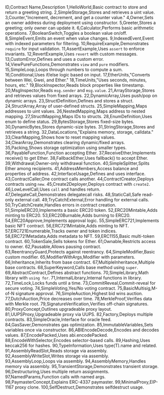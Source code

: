 ID,Contract Name,Description
1,HelloWorld,Basic contract to store and return a greeting string.
2,SimpleStorage,Stores and retrieves a uint value.
3,Counter,"Increment, decrement, and get a counter value."
4,Owner,Sets an owner address during deployment using constructor.
5,Greeter,Stores a greeting; only owner can update it.
6,Calculator,Performs basic arithmetic operations.
7,BooleanSwitch,Toggles a boolean value on/off.
8,SimpleEvent,Emits an event when value changes.
9,IndexedEvent,Event with indexed parameters for filtering.
10,RequireExample,Demonstrates `require` for input validation.
11,AssertExample,Uses `assert` to enforce invariants.
12,RevertExample,Uses `revert` with custom messages.
13,CustomError,Defines and uses a custom error.
14,ViewPureFunctions,Demonstrates `view` and `pure` modifiers.
15,SimpleLoop,Loops through numbers to compute a sum.
16,Conditional,Uses if/else logic based on input.
17,EtherUnits,"Converts between Wei, Gwei, and Ether."
18,TimeUnits,"Uses seconds, minutes, hours, etc."
19,BlockInspector,Reads block properties like timestamp.
20,MsgInspector,Reads `msg.sender` and `msg.value`.
21,ArrayStorage,Stores and retrieves values from fixed arrays.
22,DynamicArray,Uses push/pop on dynamic arrays.
23,StructDefinition,Defines and stores a struct.
24,StructArray,Array of user-defined structs.
25,SimpleMapping,Maps addresses to uint values.
26,NestedMapping,Maps address to nested mapping.
27,StructMapping,Maps IDs to structs.
28,EnumDefinition,Uses enum to define status.
29,BytesStorage,Stores fixed-size bytes.
30,DynamicBytes,Stores dynamic-size bytes.
31,StringStorage,Stores and retrieves a string.
32,DataLocations,"Explains memory, storage, calldata."
33,ClearMapping,Shows how to reset mapping values.
34,ClearArray,Demonstrates clearing dynamic/fixed arrays.
35,Packing,Shows storage optimization using smaller types.
36,PayableFunction,Function accepting Ether.
37,ReceiveEther,Implements receive() to get Ether.
38,FallbackEther,Uses fallback() to accept Ether.
39,Withdrawal,Owner-only withdrawal function.
40,SimpleSplitter,Splits Ether among recipients.
41,AddressMembers,Access balance and properties of address.
42,InterfaceUsage,Defines and uses interface.
43,ContractCaller,One contract calls another.
44,ContractCreator,Deploys contracts using `new`.
45,Create2Deployer,Deploys contract with `create2`.
46,LowLevelCall,Uses `call` and handles return.
47,DelegateCall,Demonstrates delegatecall risks.
48,StaticCall,Safe read-only external call.
49,TryCatchExternal,Error handling for external calls.
50,TryCatchCreate,Handles errors in contract creation.
51,SimpleERC20,Implements a basic ERC20 token.
52,ERC20Mintable,Adds minting to ERC20.
53,ERC20Burnable,Adds burning to ERC20.
54,ERC20Approve,Implements approval logic.
55,SimpleERC721,Implements basic NFT contract.
56,ERC721Mintable,Adds minting to NFT.
57,ERC721Enumerable,Tracks owner and token indices.
58,ERC721Metadata,Adds metadata to NFT.
59,ERC1155,Basic multi-token contract.
60,TokenSale,Sells tokens for Ether.
61,Ownable,Restricts access to owner.
62,Pausable,Allows pausing contract.
63,ReentrancyGuard,Protects against reentrancy.
64,SimpleModifier,Basic custom modifier.
65,ModifierWithArgs,Modifier with parameters.
66,Inheritance,Inherits from base contract.
67,MultipleInheritance,Multiple base contracts.
68,SuperKeyword,Calls base method using `super`.
69,AbstractContract,Defines abstract functions.
70,SimpleLibrary,Math library with `using for`.
71,InternalLibrary,Internal functions in library.
72,TimeLock,Locks funds until a time.
73,CommitReveal,Commit-reveal for secure voting.
74,SimpleVoting,Yes/No voting contract.
75,BasicMultisig,M-of-N signature approval.
76,SimpleAuction,Highest bid wins auction.
77,DutchAuction,Price decreases over time.
78,MerkleProof,Verifies data with Merkle root.
79,SignatureVerification,Verifies off-chain signatures.
80,ProxyConcept,Outlines upgradeable proxy layout.
81,UUPSProxy,Upgradeable proxy via UUPS.
82,Factory,Deploys multiple contracts.
83,SimpleOracle,Interface for oracle feed.
84,GasSaver,Demonstrates gas optimization.
85,ImmutableVariables,Sets variables once via constructor.
86,ABIEncodeDecode,Encodes and decodes values.
87,EncodePacked,Uses abi.encodePacked.
88,EncodeWithSelector,Encodes selector-based calls.
89,Hashing,Uses keccak256 for hashes.
90,TypeInformation,Uses type(T).name and related.
91,AssemblyReadSlot,Reads storage via assembly.
92,AssemblyWriteSlot,Writes storage via assembly.
93,AssemblyLoop,Loops via assembly.
94,AssemblyMemory,Handles memory via assembly.
95,TransientStorage,Demonstrates transient storage.
96,Destructuring,Uses multiple return assignments.
97,NamedParams,Function calls with named args.
98,PaymasterConcept,Explains ERC-4337 paymaster.
99,MinimalProxy,EIP-1167 proxy clone.
100,SelfDestruct,Demonstrates selfdestruct usage.
